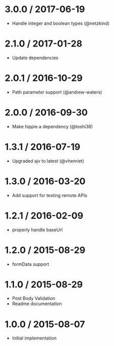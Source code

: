 3.0.0 / 2017-06-19
==================

  * Handle integer and boolean types (@netzkind)

2.1.0 / 2017-01-28
==================

  * Update dependencies

2.0.1 / 2016-10-29
==================

  * Path parameter support (@andrew-waters)

2.0.0 / 2016-09-30
==================

  * Make hippie a dependency (@toshi38)

1.3.1 / 2016-07-19
==================

  * Upgraded ajv to latest (@vhenriet)

1.3.0 / 2016-03-20
==================

  * Add support for testing remote APIs

1.2.1 / 2016-02-09
==================

  * properly handle baseUrl

1.2.0 / 2015-08-29
==================

  * formData support

1.1.0 / 2015-08-29
==================

  * Post Body Validation
  * Readme documentation

1.0.0 / 2015-08-07
==================

  * Initial implementation
